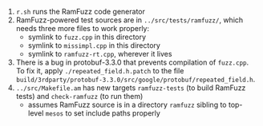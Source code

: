 1. `r.sh` runs the RamFuzz code generator
2. RamFuzz-powered test sources are in `../src/tests/ramfuzz/`, which needs
   three more files to work properly:
   * symlink to `fuzz.cpp` in this directory
   * symlink to `missimpl.cpp` in this directory
   * symlink to `ramfuzz-rt.cpp`, wherever it lives
3. There is a bug in protobuf-3.3.0 that prevents compilation of `fuzz.cpp`.  To
   fix it, apply `./repeated_field.h.patch` to the file
   `build/3rdparty/protobuf-3.3.0/src/google/protobuf/repeated_field.h`.
4. `../src/Makefile.am` has new targets `ramfuzz-tests` (to build RamFuzz tests)
   and `check-ramfuzz` (to run them)
   * assumes RamFuzz source is in a directory `ramfuzz` sibling to top-level
     `mesos` to set include paths properly
